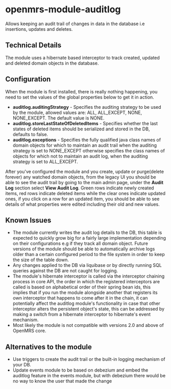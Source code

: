 openmrs-module-auditlog
=======================

Allows keeping an audit trail of changes in data in the database i.e insertions, updates and deletes.

## Technical Details
The module uses a hibernate based interceptor to track created, updated and deleted domain objects in the database.

## Configuration
When the module is first installed, there is really nothing happening, you need to set the values of the global properties below to get it in action.
- **auditlog.auditingStrategy** - Specifies the auditing strategy to be used by the module, allowed values are: ALL, ALL_EXCEPT, NONE, NONE_EXCEPT. The default value is NONE.
- **auditlog.storeLastStateOfDeletedItems** - Specifies whether the last states of deleted items should be serialized and stored in the DB, defaults to false. 
- **auditlog.exceptions** - Specifies the fully qualified java class names of domain objects for which to maintain an audit trail when the auditing strategy is set to NONE_EXCEPT otherwise specifies the class names of objects for which not to maintain an audit log, when the auditing strategy is set to ALL_EXCEPT.

After you've configured the module and you create, update or purge(delete forever) any watched domain objects, from the legacy UI you should be able to see the audit trail by going to the main admin page, under the **Audit Log** section select **View Audit Log**. Green rows indicate newly created items, red rows indicate deleted items while the clear ones indicate updated ones, if you click on a row for an updated item, you should be able to see details of what properties were edited including their old and new values.

## Known Issues
- The module currently writes the audit log details to the DB, this table is expected to quickly grow big for a fairly large implementation depending on their configurations e.g if they track all domain object. Future versions of the module should be able to automatically archive logs older than a certain configured period to the file system in order to keep the size of the table down.
- Any changes applied to the DB via liquibase or by directly running SQL queries against the DB are not caught for logging.
- The module's hibernate interceptor is called via the interceptor chaining process in core API, the order in which the registered interceptors are called is based on alphabetical order of their spring bean ids, this implies that if you run the module alongside another that registers its own interceptor that happens to come after it in the chain, it can potentially affect the auditlog module's functionality in case that other interceptor alters the persistent object's state, this can be addressed by making a switch from a hibernate interceptor to hibernate's event mechanism. 
- Most likely the module is not compatible with versions 2.0 and above of OpenMRS core.

## Alternatives to the module
- Use triggers to create the audit trail or the built-in logging mechanism of your DB.
- Update events module to be based on debezium and embed the auditlog feature in the events module, but with debezium there would be no way to know the user that made the change
